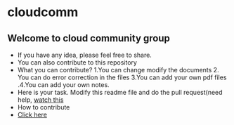 # cloudcomm
## Welcome to cloud community group
* If you have any idea, please feel free to share.
* You can also contribute to this repository
* What you can contribute? 1.You can change modify the documents 2. You can do error correction in the files 3.You can add your own pdf files
   .4.You can add your own notes.
* Here is your task. Modify this readme file and do the pull request(need help, [watch this](https://www.youtube.com/watch?v=E6NO0rgFub4)
* How to contribute
* [Click here](https://github.com/Ayush2832/cloud_community/blob/master/CONTRIBUTING.md)
